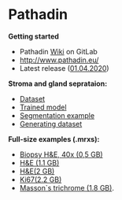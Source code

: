 # Pathadin

**Getting started**
* Pathadin [Wiki](https://gitlab.com/Digipathology/Pathadin/-/wikis/home) on GitLab
* http://www.pathadin.eu/
* Latest release ([01.04.2020](https://www.pathadin.eu/pathadin/PathadinSetup.exe))

**Stroma and gland seprataion:**
* [Dataset](https://www.pathadin.eu/pathadin/slice_example_patches.zip)
* [Trained model](https://www.pathadin.eu/pathadin/Stroma&Glands.h5)
* [Segmentation example](https://colab.research.google.com/drive/1kc9mKy1ldCQCFXIzy8l_tqGC2FGLcqOd)
* [Generating dataset](https://colab.research.google.com/drive/107Pyqbz2FIkyQTAAXsebK-nkWh0O5BQN)

**Full-size examples (.mrxs):**
* [Biopsy H&E, 40x (0,5 GB)](https://www.pathadin.eu/pathadin/biopsy(40x).zip)
* [H&E (1.1 GB)](https://www.pathadin.eu/pathadin/H&E.zip)
* [H&E(2 GB)](https://www.pathadin.eu/pathadin/HemEosin.zip)
* [Ki67(2.2 GB)](https://www.pathadin.eu/pathadin/Ki67.zip)
* [Masson`s trichrome (1.8 GB)](https://www.pathadin.eu/pathadin/Massons.zip).

